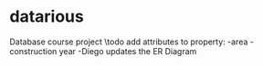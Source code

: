 # datarious

Database course project
\todo
add attributes to property:
-area
-construction year
-Diego updates the ER Diagram
